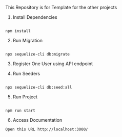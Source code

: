 This Repository is for Template for the other projects

1. Install Dependencies

```

npm install

```

2. Run Migration

```

npx sequelize-cli db:migrate

```

3. Register One User using API endpoint

4. Run Seeders

```

npx sequelize-cli db:seed:all

```

5. Run Project

```

npm run start

```

6. Access Documentation

```
Open this URL http://localhost:3000/
```
